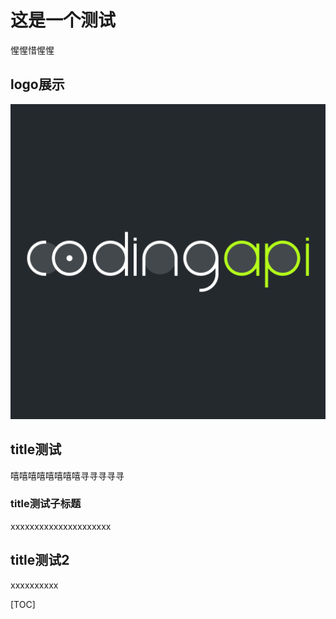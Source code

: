 # 这是一个测试

惺惺惜惺惺

## logo展示

![Mou set up-w40](/static/logo.png)


## title测试

嘻嘻嘻嘻嘻嘻嘻嘻寻寻寻寻寻


### title测试子标题

xxxxxxxxxxxxxxxxxxxxx

## title测试2

xxxxxxxxxx


[TOC]
